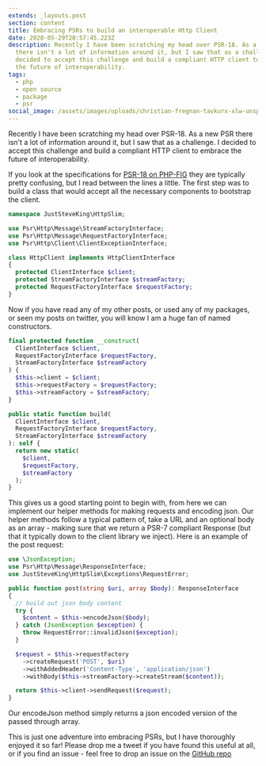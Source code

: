 ```yaml
---
extends: _layouts.post
section: content
title: Embracing PSRs to build an interoperable Http Client
date: 2020-05-29T20:57:45.223Z
description: Recently I have been scratching my head over PSR-18. As a new PSR
  there isn't a lot of information around it, but I saw that as a challenge. I
  decided to accept this challenge and build a compliant HTTP client to embrace
  the future of interoperability.
tags:
  - php
  - open source
  - package
  - psr
social_image: /assets/images/uploads/christian-fregnan-tavkurx-xlw-unsplash.webp
---
```


Recently I have been scratching my head over PSR-18. As a new PSR there isn't
a lot of information around it, but I saw that as a challenge. I decided to
accept this challenge and build a compliant HTTP client to embrace the future
of interoperability.

If you look at the specifications for [PSR-18 on PHP-FIG](https://www.php-fig.org/psr/psr-18/) they are typically pretty confusing, but I read between the lines a little. The first step was to build a class that would accept all the necessary components to bootstrap the client.

```php
namespace JustSteveKing\HttpSlim;

use Psr\Http\Message\StreamFactoryInterface;
use Psr\Http\Message\RequestFactoryInterface;
use Psr\Http\Client\ClientExceptionInterface;

class HttpClient implements HttpClientInterface
{
  protected ClientInterface $client;
  protected StreamFactoryInterface $streamFactory;
  protected RequestFactoryInterface $requestFactory;
}
```

Now if you have read any of my other posts, or used any of my packages, or seen my posts on twitter, you will know I am a huge fan of named constructors.

```php
final protected function __construct(
  ClientInterface $client,
  RequestFactoryInterface $requestFactory,
  StreamFactoryInterface $streamFactory
) {
  $this->client = $client;
  $this->requestFactory = $requestFactory;
  $this->streamFactory = $streamFactory;
}

public static function build(
  ClientInterface $client,
  RequestFactoryInterface $requestFactory,
  StreamFactoryInterface $streamFactory
): self {
  return new static(
    $client,
    $requestFactory,
    $streamFactory
  );
}
```

This gives us a good starting point to begin with, from here we can implement our helper methods for making requests and encoding json. Our helper methods follow a typical pattern of, take a URL and an optional body as an array - making sure that we return a PSR-7 compliant Response (but that it typically down to the client library we inject). Here is an example of the post request:

```php
use \JsonException;
use Psr\Http\Message\ResponseInterface;
use JustSteveKing\HttpSlim\Exceptions\RequestError;

public function post(string $uri, array $body): ResponseInterface
{
  // build out json body content
  try {
    $content = $this->encodeJson($body);
  } catch (JsonException $exception) {
    throw RequestError::invalidJson($exception); 
  }

  $request = $this->requestFactory
    ->createRequest('POST', $uri)
    ->withAddedHeader('Content-Type', 'application/json')
    ->withBody($this->streamFactory->createStream($content));

  return $this->client->sendRequest($request);
}
```

Our encodeJson method simply returns a json encoded version of the passed through array.

This is just one adventure into embracing PSRs, but I have thoroughly enjoyed it so far! Please drop me a tweet if you have found this useful at all, or if you find an issue - feel free to drop an issue on the [GitHub repo](https://github.com/JustSteveKing/http-slim)
